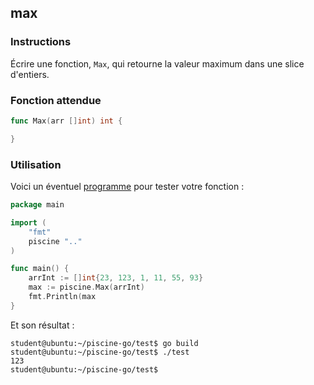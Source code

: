 ## max

### Instructions

Écrire une fonction, `Max`, qui retourne la valeur maximum dans une slice d'entiers.

### Fonction attendue

```go
func Max(arr []int) int {

}
```

### Utilisation

Voici un éventuel [programme](TODO-LINK) pour tester votre fonction :

```go
package main

import (
	"fmt"
	piscine ".."
)

func main() {
	arrInt := []int{23, 123, 1, 11, 55, 93}
	max := piscine.Max(arrInt)
	fmt.Println(max
}
```

Et son résultat :

```console
student@ubuntu:~/piscine-go/test$ go build
student@ubuntu:~/piscine-go/test$ ./test
123
student@ubuntu:~/piscine-go/test$
```
